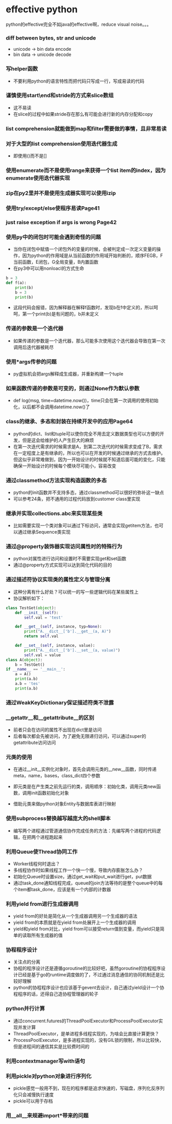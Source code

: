 # effective python

python的effective完全不如java的effective啊，reduce visual noise。。。

### diff between bytes, str and unicode

- unicode -> bin data encode
- bin data -> unicode decode

### 写helper函数

- 不要利用python的语言特性而把代码只写成一行，写成易读的代码

### 谨慎使用start\end和stride的方式来slice数组

- 这不易读
- 在slice的过程中如果stride存在那么有可能会进行新的内存分配和copy

### list comprehension就能做到map和filter需要做的事情，且非常易读

### 对于大型的list comprehension使用迭代器生成

- 即使用()而不是[]

### 使用enumerate而不是使用range来获得一个list item的index，因为enumerate使用迭代器实现

### zip在py2里并不是使用生成器实现可以使用izip

### 使用try/except/else使程序易读Page41

### just raise exception if args is wrong Page42

### 使用py中的闭包时可能会遇到奇怪的问题

- 当你在闭包中赋值一个闭包外的变量的时候，会被判定成一次定义变量的操作，因为python的作用域是从当前函数的作用域开始判断的，顺序FEGB，F当前函数，E闭包，G全局变量，B内置函数
- 在py3中可以用nonloacl的方式生命

```python
b = 3
def f(a):
    print(b)
    b = 3
    print(b)
```

- 这段代码会报错，因为解释器在解释f函数时，发现b在f中定义的，所以呵呵，第一个print(b)是有问题的，b并未定义

### 传递的参数是一个迭代器

- 如果传递的参数是一个迭代器，那么可能多次使用这个迭代器会导致在第一次调用后迭代器被耗尽

### 使用*args传参的问题

- py虚拟机会把args解释成生成器，并重新构建一个tuple

### 如果函数传递的参数是可变的，则通过None作为默认参数

- def log(msg, time=datetime.now())，time只会在第一次调用的使用初始化，以后都不会调用datetime.now()了

### class的继承、多态和封装在持续开发中的应用Page64

- python的dict、list和tuple可以使你完全不用去定义数据类型也可以方便的开发，但是这会给维护的人产生巨大的麻烦
- 在第一次迭代需求的时候需求是A，到第二次迭代的时候需求变成了B，需求在一定程度上是有继承的，所以也可以在开发的时候通过继承的方式去维护。但这似乎非常难做到，因为一开始设计的时候就不知道后面可能的变化，只能确保一开始设计的时候每个模块尽可能小，容易改变

### 通过classmethod方法实现构造函数的多态

- python的init函数并不支持多态，通过classmethod可以很好的弥补这一缺点
- 可以参考24条，把不通用的过程代码放到customer class里实现

### 继承并实现collections.abc来实现某些类

- 比如需要实现一个类对象可以通过下标访问，通常会实现getitem方法，也可以通过继承Sequence类实现

### 通过@property装饰器实现访问属性时的特殊行为

- python对属性进行访问和设置时不需要实现get和set函数
- 通过@property方式实现可以达到简化代码的目的

### 通过描述符协议实现类的属性定义与管理分离

- 这种分离有什么好处？可以统一的写一些逻辑代码在某些属性上
- 协议解析如下：

```python
class TestGet(object):
    def __init__(self):
        self.val = 'test'

    def __get__(self, instance, typ=None):
        print("A.__dict__['b'].__get__(a, A)")
        return self.val

    def __set__(self, instance, value):
        print("A.__dict__['b'].__set__(a, value)")
        self.val = value
class A(object):
    b = TestGet()
if __name__ == '__main__':
    a = A()
    print(a.b)
    a.b = 'tes'
    print(a.b)
```

### 通过WeakKeyDictionary保证描述符类不泄露

### \_\_getattr\_\_和\_\_getattribute\_\_的区别

- 前者只会在访问的属性不出现在dict里是访问
- 后者每次都会先被访问，为了避免无限递归访问，可以通过super的getattribute访问访问

### 元类的使用

- 在通过\_\_init\_\_实例化对象时，首先会调用元类的\_\_new\_\_函数，同时传递meta，name，bases，class_dict四个参数
- 即元类是在产生类之前先运行的类，调用顺序：初始化类，调用元类new函数，调用init函数初始化对象

- 借助元类来做python对象Entity与数据库表进行映射

### 使用subprocess替换越写越庞大的shell脚本

- 编写两个进程通过管道通信协作完成任务的方法：先编写两个进程的代码逻辑，在把两个进程跑起来

### 利用Queue使Thread协同工作

- Worker线程何时退出？
- 多线程协作时如果线程工作一个快一个慢，导致内存膨胀怎么办？
- 初始化Queue时设置size，通过get_wait和put_wait进行get，put数据
- 通过task_done通知线程完成，queue的join方法等待的是整个queue中的每个item都task_done，应该是有一个内部的计数器

### 利用yield from进行生成器调用

- yield from的好处是简化从一个生成器调用另一个生成器的语法
- yield from的本质就是在yield from处展开上一个生成器的调用
- yield和yield from对比，yield from可以接受return值到变量，而yield只是简单的读取所有生成器的值

### 协程程序设计

- 关注点的分离
- 协程的程序设计还是遵循goroutine的比较好吧，虽然goroutine的协程程序设计已经是基于go的runtime调度做的了，不过通过消息通信的协同机制还是比较好理解
- python的协程程序设计也应该基于gevent去设计，自己通过yield设计一个协程程序的话，还得自己造协程管理器的轮子

### python并行计算

- 通过concurrent.futures的ThreadPoolExecutor和ProcessPoolExecutor实现并发计算
- ThreadPoolExecutor，是单进程多线程实现的，为啥会比直接计算更快？
- ProcessPoolExecutor，是多进程实现的，没有GIL锁的限制，所以比较快，但是进程间的通信其实是比较费时间的

### 利用contextmanager写with语句

### 利用pickle对python对象进行序列化

- pickle感觉一般用不到，现在的程序都是追求快速的，写磁盘，序列化反序列化只会减慢执行速度
- pickle可以用于存档

### 用\_\_all\_\_来规避import*带来的问题

